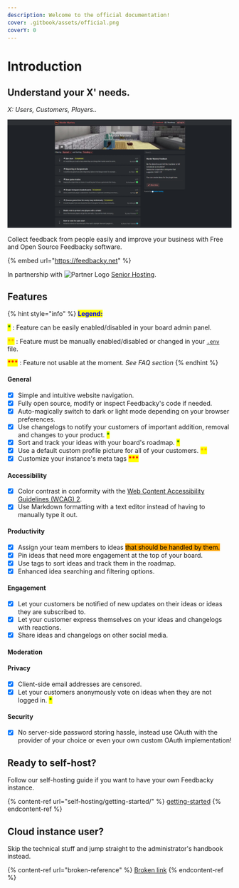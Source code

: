 ```yaml
---
description: Welcome to the official documentation!
cover: .gitbook/assets/official.png
coverY: 0
---
```


# Introduction

## Understand your X' needs.

_X: Users, Customers, Players.._

![Looks of a board](<.gitbook/assets/image (3).png>)

Collect feedback from people easily and improve your business with Free and Open Source Feedbacky software.

{% embed url="https://feedbacky.net" %}

In partnership with ![Partner Logo](https://cdn.feedbacky.net/static/img/partner-logo.png) [Senior Hosting](project-overview/senior-hosting.md).

## Features

{% hint style="info" %}
<mark style="color:blue;">**Legend:**</mark>

<mark style="color:green;">**\***</mark> : Feature can be easily enabled/disabled in your board admin panel.

<mark style="color:orange;">**\*\***</mark> : Feature must be manually enabled/disabled or changed in your [`.env`](self-hosting/getting-started/installation.md#configuring) file.

<mark style="color:red;">**\*\*\***</mark> : Feature not usable at the moment. _See FAQ section_
{% endhint %}

#### **General**

* [x] Simple and intuitive website navigation.
* [x] Fully open source, modify or inspect Feedbacky's code if needed.
* [x] Auto-magically switch to dark or light mode depending on your browser preferences.
* [x] Use changelogs to notify your customers of important addition, removal and changes to your product. <mark style="color:green;">**\***</mark>
* [x] Sort and track your ideas with your board's roadmap. <mark style="color:green;">**\***</mark>
* [x] Use a default custom profile picture for all of your customers. <mark style="color:orange;">**\*\***</mark>
* [x] Customize your instance's meta tags <mark style="color:red;">**\*\*\***</mark>

#### **Accessibility**

* [x] Color contrast in conformity with the [Web Content Accessibility Guidelines (WCAG) 2](https://www.w3.org/TR/WCAG21/#contrast-enhanced).
* [x] Use Markdown formatting with a text editor instead of having to manually type it out.

#### **Productivity**

* [x] Assign your team members to ideas <mark style="background-color:orange;">that should be handled by them.</mark>
* [x] Pin ideas that need more engagement at the top of your board.&#x20;
* [x] Use tags to sort ideas and track them in the roadmap.
* [x] Enhanced idea searching and filtering options.

#### **Engagement**&#x20;

* [x] Let your customers be notified of new updates on their ideas or ideas they are subscribed to.
* [x] Let your customer express themselves on your ideas and changelogs with reactions.
* [x] Share ideas and changelogs on other social media.

#### **Moderation**



#### Privacy

* [x] Client-side email addresses are censored.
* [x] Let your customers anonymously vote on ideas when they are not logged in. <mark style="color:green;">**\***</mark>

#### **Security**

* [x] No server-side password storing hassle, instead use OAuth with the provider of your choice or even your own custom OAuth implementation!

## Ready to self-host?

Follow our self-hosting guide if you want to have your own Feedbacky instance.

{% content-ref url="self-hosting/getting-started/" %}
[getting-started](self-hosting/getting-started/)
{% endcontent-ref %}

## Cloud instance user?

Skip the technical stuff and jump straight to the administrator's handbook instead.

{% content-ref url="broken-reference" %}
[Broken link](broken-reference)
{% endcontent-ref %}
